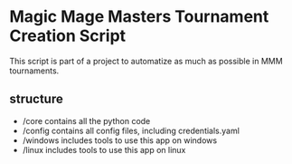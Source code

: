 # Magic Mage Masters Tournament Creation Script

This script is part of a project to automatize as much as possible in MMM tournaments.

## structure
- /core contains all the python code
- /config contains all config files, including credentials.yaml
- /windows includes tools to use this app on windows
- /linux includes tools to use this app on linux